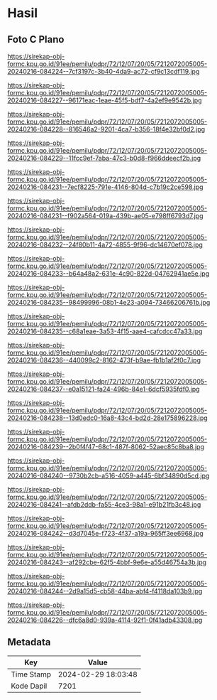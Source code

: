 # Hasil

## Foto C Plano

https://sirekap-obj-formc.kpu.go.id/91ee/pemilu/pdpr/72/12/07/20/05/7212072005005-20240216-084224--7cf3197c-3b40-4da9-ac72-cf9c13cdf119.jpg

https://sirekap-obj-formc.kpu.go.id/91ee/pemilu/pdpr/72/12/07/20/05/7212072005005-20240216-084227--96171eac-1eae-45f5-bdf7-4a2ef9e9542b.jpg

https://sirekap-obj-formc.kpu.go.id/91ee/pemilu/pdpr/72/12/07/20/05/7212072005005-20240216-084228--816546a2-9201-4ca7-b356-18f4e32bf0d2.jpg

https://sirekap-obj-formc.kpu.go.id/91ee/pemilu/pdpr/72/12/07/20/05/7212072005005-20240216-084229--11fcc9ef-7aba-47c3-b0d8-f966ddeecf2b.jpg

https://sirekap-obj-formc.kpu.go.id/91ee/pemilu/pdpr/72/12/07/20/05/7212072005005-20240216-084231--7ecf8225-791e-4146-804d-c7b19c2ce598.jpg

https://sirekap-obj-formc.kpu.go.id/91ee/pemilu/pdpr/72/12/07/20/05/7212072005005-20240216-084231--f902a564-019a-439b-ae05-e798ff6793d7.jpg

https://sirekap-obj-formc.kpu.go.id/91ee/pemilu/pdpr/72/12/07/20/05/7212072005005-20240216-084232--24f80b11-4a72-4855-9f96-dc14670ef078.jpg

https://sirekap-obj-formc.kpu.go.id/91ee/pemilu/pdpr/72/12/07/20/05/7212072005005-20240216-084233--b64a48a2-631e-4c90-822d-04762941ae5e.jpg

https://sirekap-obj-formc.kpu.go.id/91ee/pemilu/pdpr/72/12/07/20/05/7212072005005-20240216-084235--98499996-08b1-4e23-a094-73466206761b.jpg

https://sirekap-obj-formc.kpu.go.id/91ee/pemilu/pdpr/72/12/07/20/05/7212072005005-20240216-084235--c68a1eae-3a53-4f15-aae4-cafcdcc47a33.jpg

https://sirekap-obj-formc.kpu.go.id/91ee/pemilu/pdpr/72/12/07/20/05/7212072005005-20240216-084236--440099c2-8162-473f-b9ae-fb1b1af2f0c7.jpg

https://sirekap-obj-formc.kpu.go.id/91ee/pemilu/pdpr/72/12/07/20/05/7212072005005-20240216-084237--e0a15121-fa24-496b-84e1-6dcf5935fdf0.jpg

https://sirekap-obj-formc.kpu.go.id/91ee/pemilu/pdpr/72/12/07/20/05/7212072005005-20240216-084238--13d0edc0-16a8-43c4-bd2d-28e175896228.jpg

https://sirekap-obj-formc.kpu.go.id/91ee/pemilu/pdpr/72/12/07/20/05/7212072005005-20240216-084239--2b0f4f47-68c1-487f-8062-52aec85c8ba8.jpg

https://sirekap-obj-formc.kpu.go.id/91ee/pemilu/pdpr/72/12/07/20/05/7212072005005-20240216-084240--9730b2cb-a516-4059-a445-6bf34890d5cd.jpg

https://sirekap-obj-formc.kpu.go.id/91ee/pemilu/pdpr/72/12/07/20/05/7212072005005-20240216-084241--afdb2ddb-fa55-4ce3-98a1-e91b21fb3c48.jpg

https://sirekap-obj-formc.kpu.go.id/91ee/pemilu/pdpr/72/12/07/20/05/7212072005005-20240216-084242--d3d7045e-f723-4f37-a19a-965ff3ee6968.jpg

https://sirekap-obj-formc.kpu.go.id/91ee/pemilu/pdpr/72/12/07/20/05/7212072005005-20240216-084243--af292cbe-62f5-4bbf-9e6e-a55d46754a3b.jpg

https://sirekap-obj-formc.kpu.go.id/91ee/pemilu/pdpr/72/12/07/20/05/7212072005005-20240216-084244--2d9a15d5-cb58-44ba-abf4-f4118da103b9.jpg

https://sirekap-obj-formc.kpu.go.id/91ee/pemilu/pdpr/72/12/07/20/05/7212072005005-20240216-084226--dfc6a8d0-939a-4114-92f1-0f41adb43308.jpg


## Metadata

| Key        | Value               |
| ---------- | ------------------- |
| Time Stamp | 2024-02-29 18:03:48 |
| Kode Dapil | 7201                |



